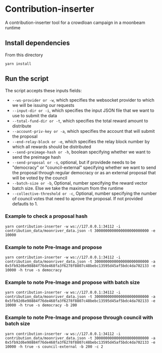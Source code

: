 # Contribution-inserter

A contribution-inserter tool for a crowdloan campaign in a moonbeam runtime

## Install dependencies
From this directory

`yarn install`

## Run the script
The script accepts these inputs fields:
- `--ws-provider or -w`, which specifies the websocket provider to which we will be issuing our requests
- `--input-dir or -i`, which specifies the input JSON file that we want to use to submit the data
- `--total-fund-dir or -t`, which specifies the total reward amount to distribute
- `--account-priv-key or -a`, which specifies the account that will submit the proposal
- `--end-relay-block or -e`, which specifies the relay block number by which all rewards should be distributed
- `--send-preimage-hash or -h`, boolean specifying whether we want to send the preimage hash
- `--send-proposal or -s`, optional, but if providede needs to be "democracy" or "council-external" specifying whether we want to send the proposal through regular democracy or as an external proposal that will be voted by the council
- `--batch-size or -b`, Optional, number specifying the reward vector batch size. Else we take the maximum from the runtime
- `--collective-threshold or -c`, Optional, number specifying the number of council votes that need to aprove the proposal. If not provided defautls to 1.

### Example to check a proposal hash
`yarn contribution-inserter -w ws://127.0.0.1:34112 -i contribution_data/moonriver_data.json -t 3000000000000000000000000 -e 10000`

### Example to note Pre-Image and propose
`yarn contribution-inserter -w ws://127.0.0.1:34112 -i contribution_data/moonriver_data.json -t 3000000000000000000000000 -a 0x5fb92d6e98884f76de468fa3f6278f8807c48bebc13595d45af5bdc4da702133 -e 10000 -h true -s democracy`

### Example to note Pre-Image and propose with batch size
`yarn contribution-inserter -w ws://127.0.0.1:34112 -i contribution_data/moonriver_data.json -t 3000000000000000000000000 -a 0x5fb92d6e98884f76de468fa3f6278f8807c48bebc13595d45af5bdc4da702133 -e 10000 -h true -s democracy -b 200`

### Example to note Pre-Image and propose through council with batch size
`yarn contribution-inserter -w ws://127.0.0.1:34112 -i contribution_data/moonriver_data.json -t 3000000000000000000000000 -a 0x5fb92d6e98884f76de468fa3f6278f8807c48bebc13595d45af5bdc4da702133 -e 10000 -h true -s council-external -b 200 -c 2`